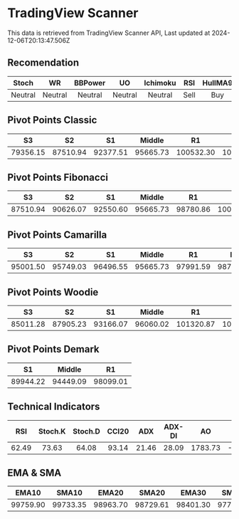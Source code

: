 # TradingView Scanner
This data is retrieved from TradingView Scanner API, Last updated at 2024-12-06T20:13:47.506Z

## Recomendation
| Stoch | WR | BBPower | UO | Ichimoku | RSI | HullMA9 |
| :---: | :---: | :---: | :---: | :---: | :---: | :---: |
| Neutral | Neutral | Neutral | Neutral | Neutral | Sell | Buy |

## Pivot Points Classic
| S3 | S2 | S1 | Middle | R1 | R2 | R3 |
| :---: | :---: | :---: | :---: | :---: | :---: | :---: |
| 79356.15 | 87510.94 | 92377.51 | 95665.73 | 100532.30 | 103820.52 | 111975.31 |

## Pivot Points Fibonacci
| S3 | S2 | S1 | Middle | R1 | R2 | R3 |
| :---: | :---: | :---: | :---: | :---: | :---: | :---: |
| 87510.94 | 90626.07 | 92550.60 | 95665.73 | 98780.86 | 100705.39 | 103820.52 |

## Pivot Points Camarilla
| S3 | S2 | S1 | Middle | R1 | R2 | R3 |
| :---: | :---: | :---: | :---: | :---: | :---: | :---: |
| 95001.50 | 95749.03 | 96496.55 | 95665.73 | 97991.59 | 98739.11 | 99486.64 |

## Pivot Points Woodie
| S3 | S2 | S1 | Middle | R1 | R2 | R3 |
| :---: | :---: | :---: | :---: | :---: | :---: | :---: |
| 85011.28 | 87905.23 | 93166.07 | 96060.02 | 101320.87 | 104214.81 | 109475.66 |

## Pivot Points Demark
| S1 | Middle | R1 |
| :---: | :---: | :---: |
| 89944.22 | 94449.09 | 98099.01 |

## Technical Indicators
| RSI | Stoch.K | Stoch.D | CCI20 | ADX | ADX-DI | AO | Mom | MACD | MACD | W.R | HullMA9 |
| :---: | :---: | :---: | :---: | :---: | :---: | :---: | :---: | :---: | :---: | :---: | :---: |
| 62.49 | 73.63 | 64.08 | 93.14 | 21.46 | 28.09 | 1783.73 | -643.22 | 974.88 | 822.67 | -19.48 | 100924.97 |

## EMA & SMA
| EMA10 | SMA10 | EMA20 | SMA20 | EMA30 | SMA30 | EMA50 | SMA50 | EMA100 | SMA100 | EMA200 | SMA200 |
| :---: | :---: | :---: | :---: | :---: | :---: | :---: | :---: | :---: | :---: | :---: | :---: |
| 99759.90 | 99733.35 | 98963.70 | 98729.61 | 98401.30 | 97789.92 | 97615.61 | 97371.17 | 95484.60 | 96821.62 | 90054.48 | 89752.08 |